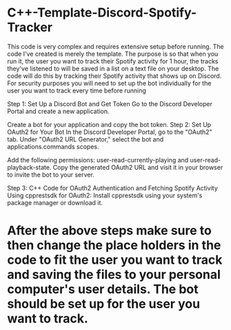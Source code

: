 # C++-Template-Discord-Spotify-Tracker

This code is very complex and requires extensive setup before running. The code I've created is merely the template. The purpose is so that when you run it, the user you want to track their Spotify activity for 1 hour, the tracks they've listened to will be saved in a list on a text file on your desktop. The code will do this by tracking their Spotify activity that shows up on Discord. For security purposes you will need to set up the bot individually for the user you want to track every time before running

Step 1: Set Up a Discord Bot and Get Token
Go to the Discord Developer Portal and create a new application.

Create a bot for your application and copy the bot token.
Step 2: Set Up OAuth2 for Your Bot
In the Discord Developer Portal, go to the "OAuth2" tab.
Under "OAuth2 URL Generator," select the bot and applications.commands scopes.

Add the following permissions: user-read-currently-playing and user-read-playback-state.
Copy the generated OAuth2 URL and visit it in your browser to invite the bot to your server.

Step 3: C++ Code for OAuth2 Authentication and Fetching Spotify Activity
Using cpprestsdk for OAuth2:
Install cpprestsdk using your system's package manager or download it.

# After the above steps make sure to then change the place holders in the code to fit the user you want to track and saving the files to your personal computer's user details. The bot should be set up for the user you want to track.
